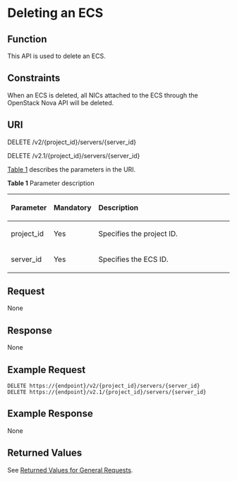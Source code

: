# Deleting an ECS<a name="EN-US_TOPIC_0025560296"></a>

## Function<a name="section4329148591032"></a>

This API is used to delete an ECS.

## Constraints<a name="section14125473229"></a>

When an ECS is deleted, all NICs attached to the ECS through the OpenStack Nova API will be deleted.

## URI<a name="section1832690791032"></a>

DELETE /v2/\{project\_id\}/servers/\{server\_id\}

DELETE /v2.1/\{project\_id\}/servers/\{server\_id\}

[Table 1](#table2659898791032)  describes the parameters in the URI.

**Table  1**  Parameter description

<a name="table2659898791032"></a>
<table><thead align="left"><tr id="row4869561291032"><th class="cellrowborder" valign="top" width="16.41%" id="mcps1.2.4.1.1"><p id="p5187119"><a name="p5187119"></a><a name="p5187119"></a>Parameter</p>
</th>
<th class="cellrowborder" valign="top" width="17.549999999999997%" id="mcps1.2.4.1.2"><p id="p17503500"><a name="p17503500"></a><a name="p17503500"></a>Mandatory</p>
</th>
<th class="cellrowborder" valign="top" width="66.03999999999999%" id="mcps1.2.4.1.3"><p id="p8497414"><a name="p8497414"></a><a name="p8497414"></a>Description</p>
</th>
</tr>
</thead>
<tbody><tr id="row6666852391032"><td class="cellrowborder" valign="top" width="16.41%" headers="mcps1.2.4.1.1 "><p id="p3144131991032"><a name="p3144131991032"></a><a name="p3144131991032"></a>project_id</p>
</td>
<td class="cellrowborder" valign="top" width="17.549999999999997%" headers="mcps1.2.4.1.2 "><p id="p6371887891032"><a name="p6371887891032"></a><a name="p6371887891032"></a>Yes</p>
</td>
<td class="cellrowborder" valign="top" width="66.03999999999999%" headers="mcps1.2.4.1.3 "><p id="p37593705"><a name="p37593705"></a><a name="p37593705"></a>Specifies the project ID.</p>
</td>
</tr>
<tr id="row5885541191134"><td class="cellrowborder" valign="top" width="16.41%" headers="mcps1.2.4.1.1 "><p id="p255895491134"><a name="p255895491134"></a><a name="p255895491134"></a>server_id</p>
</td>
<td class="cellrowborder" valign="top" width="17.549999999999997%" headers="mcps1.2.4.1.2 "><p id="p594874291134"><a name="p594874291134"></a><a name="p594874291134"></a>Yes</p>
</td>
<td class="cellrowborder" valign="top" width="66.03999999999999%" headers="mcps1.2.4.1.3 "><p id="p1208612791134"><a name="p1208612791134"></a><a name="p1208612791134"></a>Specifies the ECS ID.</p>
</td>
</tr>
</tbody>
</table>

## Request<a name="section1172872291032"></a>

None

## Response<a name="section6619360391225"></a>

None

## Example Request<a name="section1399410202536"></a>

```
DELETE https://{endpoint}/v2/{project_id}/servers/{server_id}
DELETE https://{endpoint}/v2.1/{project_id}/servers/{server_id}
```

## Example Response<a name="section975263145318"></a>

None

## Returned Values<a name="section3477250491225"></a>

See  [Returned Values for General Requests](returned-values-for-general-requests.md).

